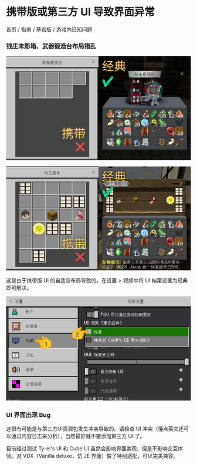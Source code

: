 # 携带版或第三方 UI 导致界面异常
首页 / 指南 / 基岩版 / 游戏内已知问题

### 钱庄末影箱、武器锻造台布局错乱
![武器锻造台-携带版对比常规](./ui/difference-in-weapon-forge.webp)

![钱庄末影箱-携带版对比常规](./ui/difference-in-enderbox.webp)

这是由于携带版 UI 的自适应布局导致的。在设置 > 视频中将 UI 档案设置为经典即可解决。

![将 UI 档案设置为经典](./ui/set-classic-ui.webp)

### UI 界面出现 Bug
这很有可能是与第三方UI资源包发生冲突导致的。请检查 UI 冲突（懂点英文还可以通过内容日志来分析），当然最好就不要添加第三方 UI 了。

目前经过测试 Ty-el's UI 和 Cube UI 虽然会影响界面美观，但是不影响交互体验。对 VDX（Vanilla deluxe，仿 JE 界面）做了特别适配，可以完美兼容。